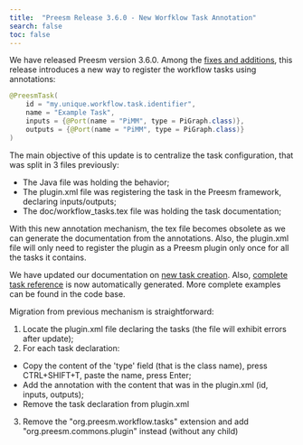 ```yaml
---
title:  "Preesm Release 3.6.0 - New Worfklow Task Annotation"
search: false
toc: false
---
```


We have released Preesm version 3.6.0. Among the [fixes and additions](https://github.com/preesm/preesm/releases/tag/v3.6.0), this release introduces a new way to register the workflow tasks using annotations:
```java
@PreesmTask(
	id = "my.unique.workflow.task.identifier",
	name = "Example Task",
	inputs = {@Port(name = "PiMM", type = PiGraph.class)},
	outputs = {@Port(name = "PiMM", type = PiGraph.class)}
)
```

<!--more-->

The main objective of this update is to centralize the task configuration, that was split in 3 files previously:
*  The Java file was holding the behavior;
*  The plugin.xml file was registering the task in the Preesm framework, declaring inputs/outputs;
*  The doc/workflow_tasks.tex file was holding the task documentation;

With this new annotation mechanism, the tex file becomes obsolete as we can generate the documentation from the annotations. Also, the plugin.xml file will only need to register the plugin as a Preesm plugin only once for all the tasks it contains.

We have updated our documentation on [new task creation](/docs/newtask/). Also, [complete task reference](/docs/workflowtasksref/) is now automatically generated. More complete examples can be found in the code base.

Migration from previous mechanism is straightforward:
1.  Locate the plugin.xml file declaring the tasks (the file will exhibit errors after update);
2.  For each task declaration:
  *  Copy the content of the 'type' field (that is the class name), press CTRL+SHIFT+T, paste the name, press Enter;
  *  Add the annotation with the content that was in the plugin.xml (id, inputs, outputs);
  *  Remove the task declaration from plugin.xml
3. Remove the "org.preesm.workflow.tasks" extension and add "org.preesm.commons.plugin" instead (without any child)
